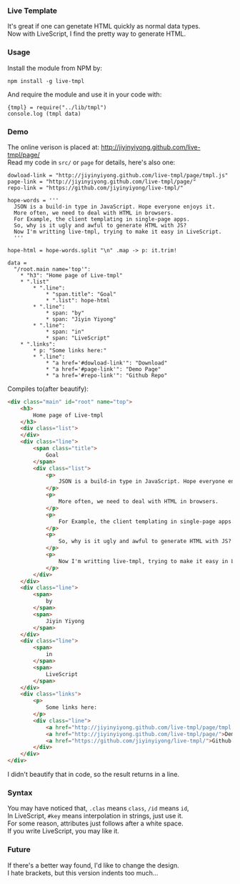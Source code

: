 
### Live Template

It's great if one can genetate HTML quickly as normal data types.  
Now with LiveScript, I find the pretty way to generate HTML.  

### Usage

Install the module from NPM by:

```
npm install -g live-tmpl
```

And require the module and use it in your code with:  

```livescript
{tmpl} = require("../lib/tmpl")
console.log (tmpl data)
```

### Demo

The online verison is placed at: http://jiyinyiyong.github.com/live-tmpl/page/  
Read my code in `src/` or `page` for details, here's also one:  

```livescript
dowload-link = "http://jiyinyiyong.github.com/live-tmpl/page/tmpl.js"
page-link = "http://jiyinyiyong.github.com/live-tmpl/page/"
repo-link = "https://github.com/jiyinyiyong/live-tmpl/"

hope-words = '''
  JSON is a build-in type in JavaScript. Hope everyone enjoys it.
  More often, we need to deal with HTML in browsers.
  For Example, the client templating in single-page apps.
  So, why is it ugly and awful to generate HTML with JS?
  Now I'm writting live-tmpl, trying to make it easy in LiveScript.
  '''

hope-html = hope-words.split "\n" .map -> p: it.trim!

data =
  "/root.main name='top'":
    * "h3": "Home page of Live-tmpl"
    * ".list"
        * ".line":
            * "span.title": "Goal"
            * ".list": hope-html
        * ".line":
            * span: "by"
            * span: "Jiyin Yiyong"
        * ".line":
            * span: "in"
            * span: "LiveScript"
    * ".links":
        * p: "Some links here:"
        * ".line":
            * "a href='#dowload-link'": "Download"
            * "a href='#page-link'": "Demo Page"
            * "a href='#repo-link'": "Github Repo"
```

Compiles to(after beautify):

```html
<div class="main" id="root" name="top">
    <h3>
        Home page of Live-tmpl
    </h3>
    <div class="list">
    </div>
    <div class="line">
        <span class="title">
            Goal
        </span>
        <div class="list">
            <p>
                JSON is a build-in type in JavaScript. Hope everyone enjoys it.
            </p>
            <p>
                More often, we need to deal with HTML in browsers.
            </p>
            <p>
                For Example, the client templating in single-page apps.
            </p>
            <p>
                So, why is it ugly and awful to generate HTML with JS?
            </p>
            <p>
                Now I'm writting live-tmpl, trying to make it easy in LiveScript.
            </p>
        </div>
    </div>
    <div class="line">
        <span>
            by
        </span>
        <span>
            Jiyin Yiyong
        </span>
    </div>
    <div class="line">
        <span>
            in
        </span>
        <span>
            LiveScript
        </span>
    </div>
    <div class="links">
        <p>
            Some links here:
        </p>
        <div class="line">
            <a href="http://jiyinyiyong.github.com/live-tmpl/page/tmpl.js">Download</a>
            <a href="http://jiyinyiyong.github.com/live-tmpl/page/">Demo Page</a>
            <a href="https://github.com/jiyinyiyong/live-tmpl/">Github Repo</a>
        </div>
    </div>
</div>
```

I didn't beautify that in code, so the result returns in a line.

### Syntax

You may have noticed that, `.clas` means `class`, `/id` means `id`,  
In LiveScript, `#key` means interpolation in strings, just use it.  
For some reason, attributes just follows after a white space.  
If you write LiveScript, you may like it.

### Future

If there's a better way found, I'd like to change the design.  
I hate brackets, but this version indents too much...  